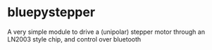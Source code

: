 # bluepystepper
A very simple module to drive a (unipolar) stepper motor through an LN2003 style chip, and control over bluetooth
